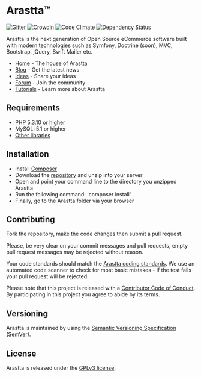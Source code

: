 # Arastta™

[![Gitter](https://badges.gitter.im/Join%20Chat.svg)](https://gitter.im/arastta/arastta) [![Crowdin](https://d322cqt584bo4o.cloudfront.net/arastta/localized.png)](https://crowdin.com/project/arastta) [![Code Climate](https://codeclimate.com/github/arastta/arastta/badges/gpa.svg)](https://codeclimate.com/github/arastta/arastta) [![Dependency Status](https://www.versioneye.com/user/projects/558a9f56306662001a000726/badge.svg?style=flat)](https://www.versioneye.com/user/projects/558a9f56306662001a000726)

Arastta is the next generation of Open Source eCommerce software built with modern technologies such as Symfony, Doctrine (soon), MVC, Bootstrap, jQuery, Swift Mailer etc.

* [Home](http://arastta.org) - The house of Arastta
* [Blog](http://arastta.org/blog) - Get the latest news
* [Ideas](http://arastta.org/ideas) - Share your ideas
* [Forum](http://arastta.org/forum) - Join the community
* [Tutorials](http://arastta.org/docs) - Learn more about Arastta

## Requirements

* PHP 5.3.10 or higher
* MySQLi 5.1 or higher
* [Other libraries](http://arastta.org/docs/requirements)

## Installation

  * Install [Composer](https://getcomposer.org/download)
  * Download the [repository](https://github.com/arastta/arastta/archive/master.zip) and unzip into your server
  * Open and point your command line to the directory you unzipped Arastta
  * Run the following command: 'composer install'
  * Finally, go to the Arastta folder via your browser

## Contributing

Fork the repository, make the code changes then submit a pull request.

Please, be very clear on your commit messages and pull requests, empty pull request messages may be rejected without reason.

Your code standards should match the [Arastta coding standards](https://github.com/arastta/arastta/wiki/Coding-Stardards). We use an automated code scanner to check for most basic mistakes - if the test fails your pull request will be rejected.

Please note that this project is released with a [Contributor Code of Conduct](CODE_OF_CONDUCT.md). By participating in this project you agree to abide by its terms.

## Versioning

Arastta is maintained by using the [Semantic Versioning Specification (SemVer)](http://semver.org).

## License

Arastta is released under the [GPLv3 license](LICENSE.txt).